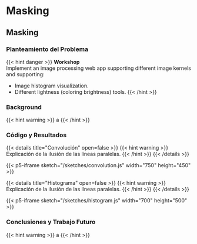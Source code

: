 # Masking

## Masking

### Planteamiento del Problema

{{< hint danger >}}
**Workshop**  
Implement an image processing web app supporting different image kernels and supporting:
* Image histogram visualization.
* Different lightness (coloring brightness) tools.
{{< /hint >}}

### Background

{{< hint warning >}}
a
{{< /hint >}}

### Código y Resultados

{{< details title="Convolución" open=false >}}
{{< hint warning >}}
Explicación de la ilusión de las líneas paralelas.
{{< /hint >}}
{{< /details >}}

{{< p5-iframe sketch="/sketches/convolution.js" width="750" height="450" >}}

{{< details title="Histograma" open=false >}}
{{< hint warning >}}
Explicación de la ilusión de las líneas paralelas.
{{< /hint >}}
{{< /details >}}

{{< p5-iframe sketch="/sketches/histogram.js" width="700" height="500" >}}

### Conclusiones y Trabajo Futuro

{{< hint warning >}}
a
{{< /hint >}}